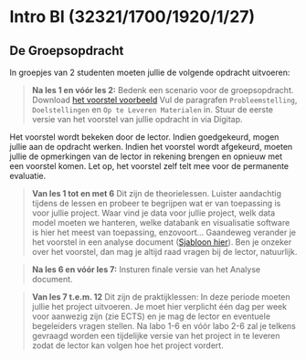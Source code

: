 # Intro BI (32321/1700/1920/1/27)

## De Groepsopdracht

In groepjes van 2 studenten moeten jullie de volgende opdracht uitvoeren:

> **Na les 1 en vóór les 2:**
> Bedenk een scenario voor de groepsopdracht.
> Download  [het voorstel voorbeeld](BI_Voorstel_1920.md)
> Vul de paragrafen `Probleemstelling`, `Doelstellingen` en `Op te Leveren Materialen` in.
> Stuur de eerste versie van het voorstel van jullie opdracht in via Digitap.

Het voorstel wordt bekeken door de lector. Indien goedgekeurd, mogen jullie aan de opdracht werken. Indien het voorstel wordt afgekeurd, moeten jullie de opmerkingen van de lector in rekening brengen en opnieuw met een voorstel komen. Let op, het voorstel zelf telt mee voor de permanente evaluatie.

> **Van les 1 tot en met 6**
> Dit zijn de theorielessen.
> Luister aandachtig tijdens de lessen en probeer te begrijpen wat er van toepassing is voor jullie project. Waar vind je data voor jullie project, welk data model moeten we hanteren, welke databank en visualisatie software is hier het meest van toepassing, enzovoort&hellip;
> Gaandeweg verander je het voorstel in een analyse document ([Sjabloon hier](BI_Analyse_Doc_Sjabloon_1920.md)). Ben je onzeker over het voorstel, dan mag je altijd raad vragen bij de lector, natuurlijk.

> **Na les 6 en vóór les 7:**
> Insturen finale versie van het Analyse document.

> **Van les 7 t.e.m. 12**
> Dit zijn de praktijklessen: In deze periode moeten jullie het project uitvoeren. Je moet hier verplicht één dag per week voor aanwezig zijn (zie ECTS) en je mag de lector en eventuele begeleiders vragen stellen. Na labo 1-6 en vóór labo 2-6 zal je telkens gevraagd worden een tijdelijke versie van het project in te leveren zodat de lector kan volgen hoe het project vordert.
